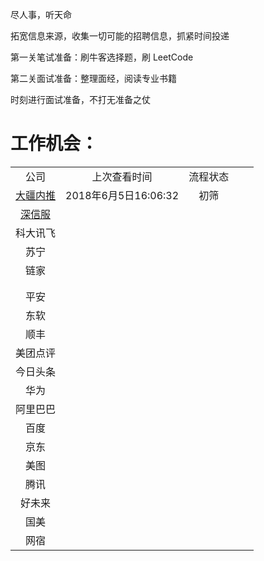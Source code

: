 尽人事，听天命

拓宽信息来源，收集一切可能的招聘信息，抓紧时间投递

第一关笔试准备：刷牛客选择题，刷 LeetCode 

第二关面试准备：整理面经，阅读专业书籍

时刻进行面试准备，不打无准备之仗

# 工作机会：





|                                                              |                      |          |      |      |
| :----------------------------------------------------------: | :------------------: | :------: | ---- | ---- |
|                             公司                             |     上次查看时间     | 流程状态 |      |      |
| [大疆内推](https://www.nowcoder.com/discuss/83201?type=0&order=0&pos=19&page=1) | 2018年6月5日16:06:32 |   初筛   |      |      |
|               [深信服](http://hr.sangfor.com)                |                      |          |      |      |
|                           科大讯飞                           |                      |          |      |      |
|                             苏宁                             |                      |          |      |      |
|                             链家                             |                      |          |      |      |
|                                                              |                      |          |      |      |
|                                                              |                      |          |      |      |
|                             平安                             |                      |          |      |      |
|                             东软                             |                      |          |      |      |
|                             顺丰                             |                      |          |      |      |
|                           美团点评                           |                      |          |      |      |
|                           今日头条                           |                      |          |      |      |
|                             华为                             |                      |          |      |      |
|                           阿里巴巴                           |                      |          |      |      |
|                             百度                             |                      |          |      |      |
|                             京东                             |                      |          |      |      |
|                             美图                             |                      |          |      |      |
|                             腾讯                             |                      |          |      |      |
|                            好未来                            |                      |          |      |      |
|                             国美                             |                      |          |      |      |
|                             网宿                             |                      |          |      |      |

